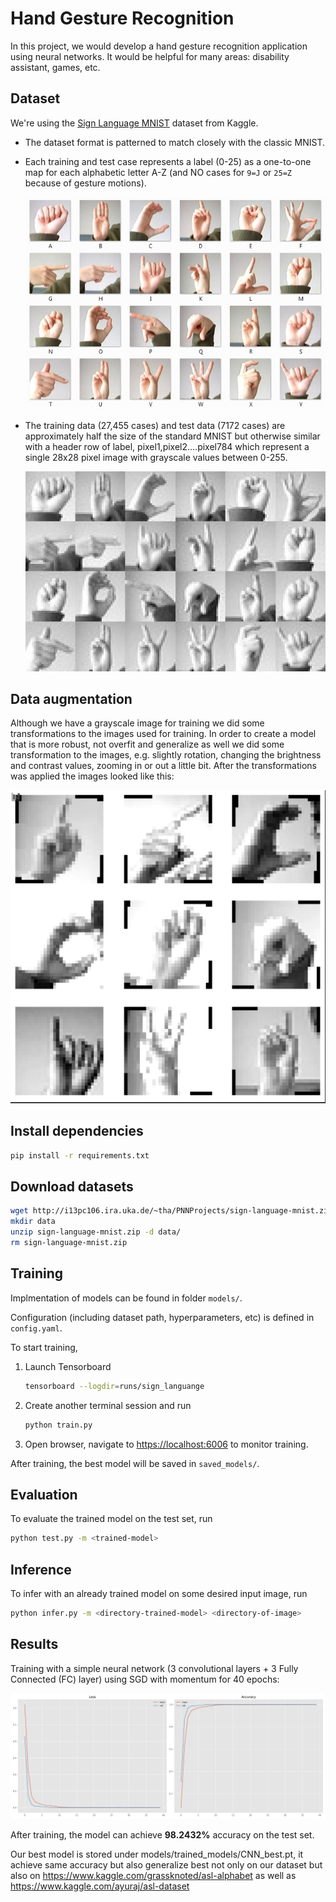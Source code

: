 # Hand Gesture Recognition

In this project, we would develop a hand gesture recognition application using neural networks. It would be helpful for many areas: disability assistant, games, etc.

## Dataset

We're using the [Sign Language MNIST](https://www.kaggle.com/datamunge/sign-language-mnist) dataset from Kaggle.

- The dataset format is patterned to match closely with the classic MNIST.

- Each training and test case represents a label (0-25) as a one-to-one map for each alphabetic letter A-Z (and NO cases for `9=J` or `25=Z` because of gesture motions).

  <img src="./assets/amer_sign2.png" alt="American Sign language" style="zoom:80%;" />

- The training data (27,455 cases) and test data (7172 cases) are approximately half the size of the standard MNIST but otherwise similar with a header row of label, pixel1,pixel2….pixel784 which represent a single 28x28 pixel image with grayscale values between 0-255.

  ![American Sign language grayscale](./assets/amer_sign3.png)

## Data augmentation

Although we have a grayscale image for training we did some transformations to the images used for training.
In order to create a model that is more robust, not overfit and generalize as well we did some transformation to the images, e.g. slightly rotation, changing the brightness and contrast values, zooming in or out a little bit. After the transformations was applied the images looked like this:

  ![American Sign language grayscale transformed](./assets/data_augmentation.png)

## Install dependencies

```bash
pip install -r requirements.txt
```

## Download datasets

```bash
wget http://i13pc106.ira.uka.de/~tha/PNNProjects/sign-language-mnist.zip
mkdir data
unzip sign-language-mnist.zip -d data/
rm sign-language-mnist.zip
```

## Training

Implmentation of models can be found in folder `models/`.

Configuration (including dataset path, hyperparameters, etc) is defined in `config.yaml`.

To start training, 

1. Launch Tensorboard

   ```bash
   tensorboard --logdir=runs/sign_languange
   ```

2. Create another terminal session and run

   ```bash
   python train.py
   ```

3. Open browser, navigate to [https://localhost:6006](https://localhost:6006/) to monitor training.

After training, the best model will be saved in `saved_models/`.

## Evaluation

To evaluate the trained model on the test set, run

```bash
python test.py -m <trained-model>
```

## Inference 

To infer with an already trained model on some desired input image, run 
```bash
python infer.py -m <directory-trained-model> <directory-of-image>
```


## Results

Training with a simple neural network (3 convolutional layers + 3 Fully Connected (FC) layer) using SGD with momentum for 40 epochs:

![loss_acc_plot](assets/loss_acc_plot.png)

After training, the model can achieve **98.2432%** accuracy on the test set. 

Our best model is stored under models/trained_models/CNN_best.pt, it achieve same accuracy but also generalize best not only on our dataset but also on https://www.kaggle.com/grassknoted/asl-alphabet as well as https://www.kaggle.com/ayuraj/asl-dataset
